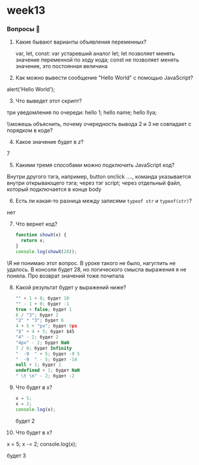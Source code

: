 # week13

### Вопросы 💎

1. Какие бывают варианты объявления переменных?

   var, let, const:
   var устаревший аналог let;
   let позволяет менять значение переменной по ходу кода;
   const не позволяет менять значение, это постоянная величина

2. Как можно вывести сообщение "Hello World" с помощью JavaScript?

alert('Hello World');

3. Что выведет этот скрипт?

три уведомления по очереди:
hello 1;
hello name;
hello Ilya;

\\\можешь объяснить, почему очередность вывода 2 и 3 не совпадает с порядком в коде?

4. Какое значение будет в _z_?

7

5. Какими тремя способами можно подключить JavaScript код?

Внутри другого тэга, например, button onclick ...., команда указывается внутри открывающего тэга;
через тэг script;
через отдельный файл, который подключается в конце body

6. Есть ли какая-то разница между записями `typeof str` и `typeof(str)`?

нет

7. Что вернет код?

   ```jsx
   function showX(x) {
     return x;
   }
   console.log(showX(28));
   ```

\\Я не понимаю этот вопрос. В уроке такого не было, нагуглить не удалось. В консоли будет 28, но логического смысла выражения я не поняла. Про возврат значений тоже почитала

8. Какой результат будет у выражений ниже?

   ```jsx
   "" + 1 + 0; будет 10
   "" - 1 + 0; будет -1
   true + false; будет 1
   6 / "3"; будет 2
   "2" * "3"; будет 6
   4 + 5 + "px"; будет 9px
   "$" + 4 + 5; будет $45
   "4" - 2; будет 2
   "4px" - 2; будет NaN
   7 / 0; будет Infinity
   "  -9  " + 5; будет -9 5
   "  -9  " - 5; будет -14
   null + 1; будет 1
   undefined + 1; будет NaN
   " \t \n" - 2; будет -2
   ```

9. Что будет в x?

   ```jsx
   x = 5;
   x = 2;
   console.log(x);
   ```

   будет 2

10. Что будет в x?

x = 5;
x -= 2;
console.log(x);

будет 3
